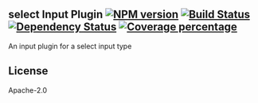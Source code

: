 select Input Plugin [![NPM version][npm-image]][npm-url] [![Build Status][travis-image]][travis-url] [![Dependency Status][daviddm-image]][daviddm-url] [![Coverage percentage][coveralls-image]][coveralls-url]
---

An input plugin for a select input type

## License

Apache-2.0

[npm-image]: https://badge.fury.io/js/input-plugin-select.svg
[npm-url]: https://npmjs.org/package/input-plugin-select
[travis-image]: https://travis-ci.org/punchcard-cms/input-plugin-select.svg
[travis-url]: https://travis-ci.org/punchcard-cms/input-plugin-select
[daviddm-image]: https://david-dm.org/punchcard-cms/input-plugin-select.svg?theme=shields.io
[daviddm-url]: https://david-dm.org/punchcard-cms/input-plugin-select
[coveralls-image]: https://coveralls.io/repos/punchcard-cms/input-plugin-select/badge.svg
[coveralls-url]: https://coveralls.io/r/punchcard-cms/input-plugin-select
